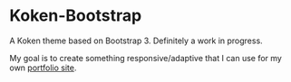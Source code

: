 Koken-Bootstrap
===============

A Koken theme based on Bootstrap 3. Definitely a work in progress.

My goal is to create something responsive/adaptive that I can use for my own [portfolio site](http://photos.anesticreative.com).
